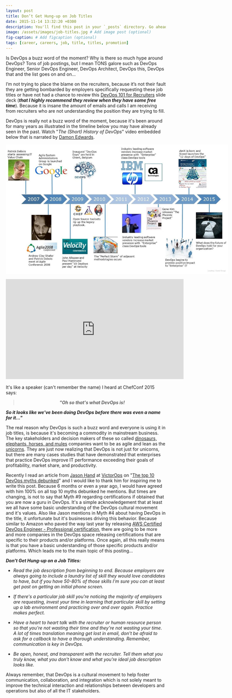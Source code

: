 ```yaml
---
layout: post
title: Don’t Get Hung-up on Job Titles
date: 2015-11-14 13:32:20 +0300
description: You'll find this post in your `_posts` directory. Go ahead and edit it and re-build the site to see your changes. # Add post description (optional)
image: /assets/images/job-titles.jpg # Add image post (optional)
fig-caption: # Add figcaption (optional)
tags: [career, careers, job, title, titles, promotion]
---
```


Is DevOps a buzz word of the moment? Why is there so much hype around DevOps? Tons of job postings, but I mean TONS galore such as DevOps Engineer, Senior DevOps Engineer, DevOps Architect, DevOps this, DevOps that and the list goes on and on…

I’m not trying to place the blame on the recruiters, because it’s not their fault they are getting bombarded by employers specifically requesting these job titles or have not had a chance to review this [DevOps 101 for Recruiters](http://www.slideshare.net/devopsguys/dev-opsguys-devops-101-for-recruiters) slide deck (<b><i>that I highly recommend they review when they have some free time</i></b>). Because it is insane the amount of emails and calls I am receiving from recruiters who are not understanding the position they are trying to fill.

DevOps is really not a buzz word of the moment, because it's been around for many years as illustrated in the timeline below you may have already seen in the past. Watch "<i>The (Short) History of DevOps</i>" video embedded below that is narrated by [Damon Edwards](https://www.linkedin.com/in/damonedwards/).

<p><center><img style="max-width: 700px" src="/assets/images/job-titles-2.jpg"></center></p>

<p><center><iframe width="560" height="315" src="https://www.youtube.com/embed/o7-IuYS0iSE" frameborder="0" allow="accelerometer; autoplay; encrypted-media; gyroscope; picture-in-picture" allowfullscreen></iframe></center></p>

It's like a speaker (can't remember the name) I heard at ChefConf 2015 says:

> <center><b><i>"Oh so that's what DevOps is!<br>
So it looks like we've been doing DevOps before there was even a name for it..."</i></b>

The real reason why DevOps is such a buzz word and everyone is using it in job titles, is because it's becoming a commodity in mainstream business. The key stakeholders and decision makers of these so called [dinosaurs, elephants, horses, and mules](http://www.itskeptic.org/content/devops-unicorns-horses-and-mules) companies want to be as agile and lean as the [unicorns](http://www.itskeptic.org/content/devops-unicorns-horses-and-mules). They are just now realizing that DevOps is not just for unicorns, but there are many cases studies that have demonstrated that enterprises that practice DevOps improve IT performance exceeding their goals of profitability, market share, and productivity.

Recently I read an article from [Jason Hand](https://www.linkedin.com/in/jasonhand24) at [VictorOps](https://www.linkedin.com/company/3288274) on "[The top 10 DevOps myths debunked](http://techbeacon.com/top-10-devops-myths-debunked)" and I would like to thank him for inspiring me to write this post. Because 6 months or even a year ago, I would have agreed with him 100% on all top 10 myths debunked he mentions. But times are changing, is not to say that Myth #9 regarding certifications if obtained that you are now a guru in DevOps. It's a simple acknowledgement that at least we all have some basic understanding of the DevOps cultural movement and it's values. Also like Jason mentions in Myth #4 about having DevOps in the title, it unfortunate but it's businesses driving this behavior.  Because similar to Amazon who paved the way last year by releasing [AWS Certified DevOps Engineer - Professional certification](https://aws.amazon.com/certification/certified-devops-engineer-professional/), there are going to be more and more companies in the DevOps space releasing certifications that are specific to their products and/or platforms. Once again, all this really means is that you have a basic understanding of those specific products and/or platforms. Which leads me to the main topic of this posting...

<b><i>Don't Get Hung-up on a Job Titles:</i></b><br>

* <i>Read the job description from beginning to end. Because employers are always going to include a laundry list of skill they would love candidates to have, but if you have 50-80% of those skills I'm sure you can at least get past on getting an initial phone screen.</i><br>

* <i>If there's a particular job skill you're noticing the majority of employers are requesting, invest your time in learning that particular skill by setting up a lab environment and practicing over and over again. Practice makes perfect.</i><br>

* <i>Have a heart to heart talk with the recruiter or human resource person so that you're not wasting their time and they're not wasting your time. A lot of times translation meaning get lost in email, don't be afraid to ask for a callback to have a thorough understanding. Remember, communication is key in DevOps.</i><br>

* <i>Be open, honest, and transparent with the recruiter. Tell them what you truly know, what you don't know and what you're ideal job description looks like.</i><br>

Always remember, that DevOps is a cultural movement to help foster communication, collaboration, and integration which is not solely meant to improve the technical interaction and relationships between developers and operations but also of all the IT stakeholders.
